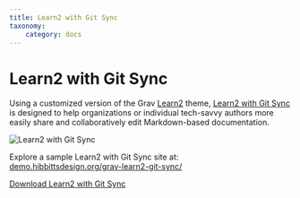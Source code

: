 ```yaml
---
title: Learn2 with Git Sync
taxonomy:
    category: docs
---
```


# Learn2 with Git Sync

Using a customized version of the Grav [Learn2](https://github.com/getgrav/grav-theme-learn2) theme, [Learn2 with Git Sync](https://github.com/hibbitts-design/grav-skeleton-learn2-with-git-sync) is designed to help organizations or individual tech-savvy authors more easily share and collaboratively edit Markdown-based documentation.

![Learn2 with Git Sync](learn2gitsync.png)

Explore a sample Learn2 with Git Sync site at: <br> [demo.hibbittsdesign.org/grav-learn2-git-sync/](http://demo.hibbittsdesign.org/grav-learn2-git-sync/)

[Download Learn2 with Git Sync](https://github.com/hibbitts-design/grav-skeleton-learn2-with-git-sync/releases/latest/download/grav-skeleton-learn2-with-git-sync.zip?classes=button)
